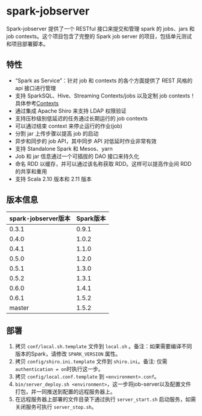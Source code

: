 spark-jobserver
===

Spark-jobserver 提供了一个 RESTful 接口来提交和管理 spark 的 jobs、jars 和 job contexts。这个项目包含了完整的 Spark job server 的项目，包括单元测试和项目部署脚本。

## 特性

- “Spark as Service”：针对 job 和 contexts 的各个方面提供了 REST 风格的 api 接口进行管理
- 支持 SparkSQL、Hive、Streaming Contexts/jobs 以及定制 job contexts！具体参考[Contexts](doc/contexts.md)
- 通过集成 Apache Shiro 来支持 LDAP 权限验证
- 支持压秒级别低延迟的任务通过长期运行的 job contexts
- 可以通过结束 context 来停止运行的作业(job)
- 分割 jar 上传步骤以提高 job 的启动
- 异步和同步的 job API，其中同步 API 对低延时作业非常有效
- 支持 Standalone Spark 和 Mesos、yarn
- Job 和 jar 信息通过一个可插拔的 DAO 接口来持久化
- 命名 RDD 以缓存，并可以通过该名称获取 RDD。这样可以提高作业间 RDD 的共享和重用
- 支持 Scala 2.10 版本和 2.11 版本

## 版本信息

| spark-jobserver版本 | Spark版本     |
|--------------------|---------------|
| 0.3.1              | 0.9.1         |
| 0.4.0              | 1.0.2         |
| 0.4.1              | 1.1.0         |
| 0.5.0              | 1.2.0         |
| 0.5.1              | 1.3.0         |
| 0.5.2              | 1.3.1         |
| 0.6.0              | 1.4.1         |
| 0.6.1              | 1.5.2         |
| master             | 1.5.2         |

## 部署

1. 拷贝 `conf/local.sh.template` 文件到 `local.sh` 。备注：如果需要编译不同版本的Spark，请修改 `SPARK_VERSION` 属性。
2. 拷贝 `config/shiro.ini.template` 文件到 `shiro.ini`。备注: 仅需 `authentication = on`时执行这一步。
3. 拷贝 `config/local.conf.template` 到 `<environment>.conf`。
4. `bin/server_deploy.sh <environment>`，这一步将job-server以及配置文件打包，并一同推送到配置的远程服务器上。
5. 在远程服务器上部署的文件目录下通过执行 `server_start.sh` 启动服务，如需关闭服务可执行 `server_stop.sh`。

